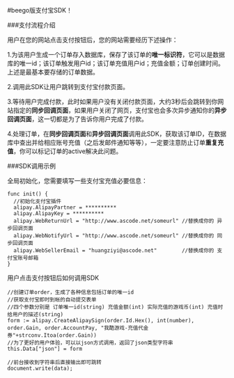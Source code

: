 #beego版支付宝SDK！

###支付流程介绍

用户在您的网站点击支付按钮后，您的网站需要经历下述操作：

 1.为该用户生成一个订单存入数据库，保存了该订单的**唯一标识符**，它可以是数据库的唯一id；该订单触发用户id；该订单充值用户id；充值金额；订单创建时间。上述是最基本要存储的订单数据。

 2.调用此SDK让用户跳转到支付宝付款页面。

 3.等待用户完成付款，此时如果用户没有关闭付款页面，大约3秒后会跳转到你网站指定的**同步回调页面**，如果用户关闭了网页，支付宝也会多次异步通知你的**异步回调页面**，这一切都是为了告诉你用户完成了付款。

 4.处理订单，在**同步回调页面**和**异步回调页面**调用此SDK，获取该订单ID，在数据库中查出并给相应账号充值（之后发邮件通知等等），一定要注意防止订单**重复充值**，你可以标记订单的active解决此问题。

###SDK调用示例

全局初始化，您需要填写一些支付宝充值必要信息：

    func init() {
	  //初始化支付宝插件
	  alipay.AlipayPartner = **********
	  alipay.AlipayKey = **********
	  alipay.WebReturnUrl = "http://www.ascode.net/someurl" //替换成你的 异步回调页面
	  alipay.WebNotifyUrl = "http://www.ascode.net/someurl" //替换成你的 同步回调页面
	  alipay.WebSellerEmail = "huangziyi@ascode.net"        //替换成你的 支付宝账号邮箱
    }
	
用户点击支付按钮后如何调用SDK

	//创建订单order，生成了各种信息包括订单的唯一id
	//获取支付宝即时到帐的自动提交表单
	//四个参数分别是 订单唯一id(string) 充值金额(int) 实际充值的游戏币(int) 充值时给用户的描述(string)
	form := alipay.CreateAlipaySign(order.Id.Hex(), int(number), order.Gain, order.AccountPay, "我酷游戏-充值代金券"+strconv.Itoa(order.Gain))
	//为了更好的用户体验，可以以json方式调用，返回了json类型字符串
	this.Data["json"] = form
	
	//前台接收到字符串后直接输出即可跳转
	document.write(data);